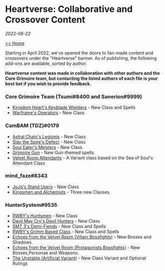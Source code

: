# Heartverse: Collaborative and Crossover Content
_2022-06-22_

[<< Home](https://grimoireofheart.github.io)

Starting in April 2022, we've opened the doors to fan-made content and crossovers under the "Heartverse" banner. As of publishing, the following add-ons are available, sorted by author.

**Heartverse content was made in collaboration with other authors and the Core Grimoire team, but contacting the listed authors of each file is your best bet if you wish to provide feedback.**

### Core Grimoire Team (Tsumi#8400 and Sanerion#9999)
* [Kingdom Heart's Keyblade Wielders](https://drive.google.com/file/d/1D_uHuI2H0TUHerONKUaIVqGtDliqrliE/view?usp=sharing) - New Class and Spells
* [Warframe's Operators](https://drive.google.com/file/d/1OxYqyuVEvY2QFDRzjrGUxFN3TYkwf0pQ/view?usp=sharing) - New Class

### CamBAM (TDZ)#0179
* [Astral Chain's Legionis](https://docs.google.com/document/d/1yovcvQL24vKwBnZlGYTEBzgBOJBaYd4XIqW0HlrBZqE/edit?usp=sharing) - New Class
* [Slay the Spire's Defect](https://docs.google.com/document/d/1KZ0QtE36LR7YWbd3x6QQlbWC4ylIv41GmhBSWBkFNHU/edit?usp=sharing) - New Class
* [Soul Eater's Meisters](https://docs.google.com/document/d/1vhoP7P0kHWXrRbWkwyd_Qjcrjqw5HP08N8WwoctL0_U/edit?usp=sharing) - New Class
* [Grimoire Gun](https://docs.google.com/document/d/169xyOCj7fgMdcWCGKsTfKu1y0BHwbU7INzy7gc-UQbs/edit?usp=sharing) - New Gun-themed spells
* [Velvet Room Attendants](https://drive.google.com/file/d/1Ub6RHtsClU_ejfsre-pd88h4ixAA44Tc/view?usp=sharing) - A Variant class based on the Sea of Soul's Attendant Class

### mind_faze#8343
* [JoJo's Stand Users](https://docs.google.com/document/d/13EnhGIuZx-uu-23mAoH_O8UBCTgmBJCV9TBHW4N1Vzg/edit?usp=sharing) - New Class
* [Kingsmen and Alchemists](https://docs.google.com/document/d/1txOQfwSgTKEj3SZJ4Bk8log55rHxttFhY79Yt5PwZhs/edit?usp=sharing) - Three new Classes

### HunterSystem#9535
* [RWBY's Huntsmen](https://docs.google.com/document/d/1KytgHBcZUqbQFSWEzO1TOiYeAbdpnS_4cKjDJEMv0iw/edit?usp=sharing) - New Class
* [Devil May Cry's Devil Hunters](https://docs.google.com/document/d/1309Fxeygce2GRrqzrPflVThoBkR7ddHJ-UBA4Tc0IEs/edit?usp=sharing) - New Class
* [SMT 3's Demi-Fiends](https://drive.google.com/file/d/1O-BUAL1DHtvG8j3M-1hnTsh_KgIlh47X/view?usp=sharing) - New Class and Spells
* [RWBY's Grimm Based Class](https://docs.google.com/document/d/1bQ1ZtjA6FQXwQ7_s0WfBvmdmpbJqjFSkBMK4SQFtYok/edit) - New Class and Spells
* [Echoes from the Velvet Room (Villain Bossfights)](https://docs.google.com/document/d/1O3ZWgTy9JjQo49I8qHZlhYzvh4rXyq-K3i4kxppo9UE/edit?usp=sharing) - New Bosses and Shadows.
* [Echoes from the Velvet Room (Protagonists Bossfights)](https://docs.google.com/document/d/14bAN1iDZz8bEVo1ScXJYbecpMC4o6dr-/edit?usp=sharing) - New Bosses,Personae and Weapons.
* [The Unstable (Artificial Variant)](https://docs.google.com/document/d/194TAF73Dm9KtE50VqMHtLFeqCZxa1gRU4DufWdL9hQY/edit) - New Class Variant and Optional Rulings

